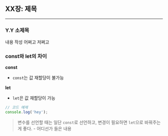 ## XX장: 제목
---

### **Y.Y 소제목**
내용 작성 어쩌고 저쩌고

<!--소제목 외에 문단을 나누고 싶은 경우 아래와 같이 작성한다.-->
### const와 let의 차이
**const**
- `const`는 값 재할당이 불가능

**let**
- `let`은 값 재할당이 가능

<!--코드 예제가 필요할 경우 아래와 같이 작성한다.-->
```jsx
// 코드 예제
console.log('hey');
```

<!--인용문 혹은 본인의 의견 등 토의가 필요한 내용은 아래와 같이 작성한다.-->
> 변수를 선언할 때는 일단 `const`로 선언하고, 변경이 필요하면 `let`으로 바꿔주는게 좋다. - 어디선가 들은 내용